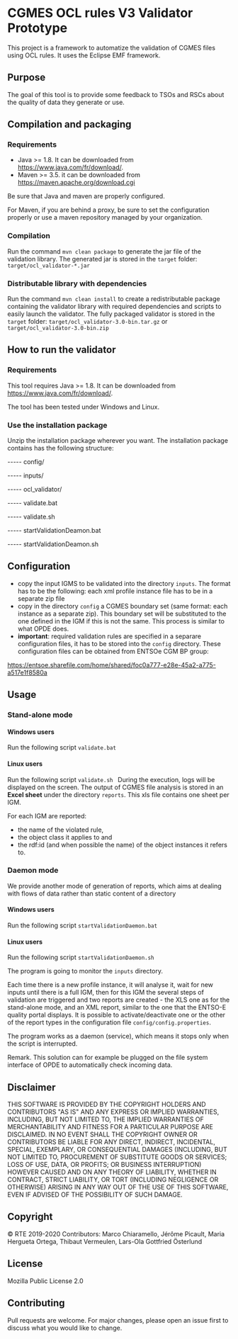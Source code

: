 # CGMES OCL rules V3 Validator Prototype

This project is a framework to automatize the validation of CGMES files using OCL rules. It uses the Eclipse EMF framework.

## Purpose

The goal of this tool is to provide some feedback to TSOs and RSCs about the quality
of data they generate or use.

## Compilation and packaging

### Requirements

- Java >= 1.8. It can be downloaded from https://www.java.com/fr/download/.
- Maven >= 3.5. it can be downloaded from https://maven.apache.org/download.cgi

Be sure that Java and maven are properly configured.

For Maven, if you are behind a proxy, be sure to set the configuration properly or use a maven repository managed by your organization.

### Compilation

Run the command `mvn clean package` to generate the jar file of the validation library. The generated jar is stored in the `target` folder: `target/ocl_validator-*.jar`


### Distributable library with dependencies

Run the command `mvn clean install` to create a redistributable package containing the validator library with required dependencies and scripts to easily launch the validator. The fully packaged validator is stored in the `target` folder:
`target/ocl_validator-3.0-bin.tar.gz` or `target/ocl_validator-3.0-bin.zip`

## How to run the validator

### Requirements

This tool requires Java >= 1.8.
It can be downloaded from https://www.java.com/fr/download/.

The tool has been tested under Windows and Linux.

### Use the installation package
Unzip the installation package wherever you want.
The installation package contains has the following structure:

----- config/

----- inputs/

----- ocl_validator/

----- validate.bat

----- validate.sh

----- startValidationDeamon.bat

----- startValidationDeamon.sh

## Configuration

- copy the input IGMS to be validated into the directory `inputs`. The format has to 
be the following: each xml profile instance file has to be in a separate zip file 
- copy in the directory `config` a CGMES boundary set (same format: each 
instance as a separate zip). This boundary set will be substituted to the one defined
in the IGM if this is not the same. This process is similar to what OPDE does.
- **important**: required validation rules are specified in a separare configuration files, it has to be stored into the `config` directory.
These configuration files can be obtained from ENTSOe CGM BP group:

https://entsoe.sharefile.com/home/shared/foc0a777-e28e-45a2-a775-a517e1f8580a 



## Usage

### Stand-alone mode

####  Windows users
Run the following script
`validate.bat
`
#### Linux users
Run the following script
`validate.sh
`
During the execution, logs will be displayed on the screen.
The output of CGMES file analysis is stored in an **Excel sheet** under the directory `reports`. This xls file contains one sheet per IGM. 

For each IGM are reported: 
- the name of the violated rule, 
- the object class it applies to and 
- the rdf:id (and when possible the name) of the object instances it refers to.

### Daemon mode

We provide another mode of generation of reports, which aims at dealing with flows of data rather than static content of a directory

####  Windows users
Run the following script
`startValidationDaemon.bat
`
#### Linux users
Run the following script
`startValidationDaemon.sh
`

The program is going to monitor the `inputs` directory.

Each time there is a new profile instance, it will analyse it, wait for new inputs until there is a full IGM, then for this IGM the several steps of validation are triggered and two reports are created - the XLS one as for the stand-alone mode, and an XML report, similar to the one that the ENTSO-E quality portal displays. It is possible to activate/deactivate one or the other of the report types in the configuration file `config/config.properties`.

The program works as a daemon (service), which means it stops only when the script is interrupted.

Remark. This solution can for example be plugged on the file system interface of OPDE to automatically check incoming data.



## Disclaimer

THIS SOFTWARE IS PROVIDED BY THE COPYRIGHT HOLDERS AND CONTRIBUTORS "AS IS" AND ANY EXPRESS OR IMPLIED WARRANTIES, INCLUDING, BUT NOT LIMITED TO, THE IMPLIED WARRANTIES OF MERCHANTABILITY AND FITNESS FOR A PARTICULAR PURPOSE ARE DISCLAIMED. IN NO EVENT SHALL THE COPYRIGHT OWNER OR CONTRIBUTORS BE LIABLE FOR ANY DIRECT, INDIRECT, INCIDENTAL, SPECIAL, EXEMPLARY, OR CONSEQUENTIAL DAMAGES (INCLUDING, BUT NOT LIMITED TO, PROCUREMENT OF SUBSTITUTE GOODS OR SERVICES; LOSS OF USE, DATA, OR PROFITS; OR BUSINESS INTERRUPTION) HOWEVER CAUSED AND ON ANY THEORY OF LIABILITY, WHETHER IN CONTRACT, STRICT LIABILITY, OR TORT (INCLUDING NEGLIGENCE OR OTHERWISE) ARISING IN ANY WAY OUT OF THE USE OF THIS SOFTWARE, EVEN IF ADVISED OF THE POSSIBILITY OF SUCH DAMAGE.

## Copyright
&copy; RTE 2019-2020
Contributors: Marco Chiaramello, Jérôme Picault, Maria Hergueta Ortega, Thibaut Vermeulen, Lars-Ola Gottfried Österlund

## License
Mozilla Public License 2.0

## Contributing
Pull requests are welcome. For major changes, please open an issue first to discuss what you would like to change.

